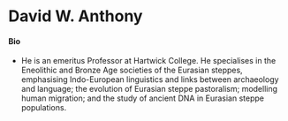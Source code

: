 # David W. Anthony
#### Bio
- He is an emeritus Professor at Hartwick College. He specialises in the Eneolithic and Bronze Age societies of the Eurasian steppes, emphasising Indo-European linguistics and links between archaeology and language; the evolution of Eurasian steppe pastoralism; modelling human migration; and the study of ancient DNA in Eurasian steppe populations.
